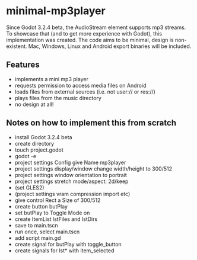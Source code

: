 # minimal-mp3player

Since Godot 3.2.4 beta, the AudioStream element supports mp3 streams. To showcase that (and to get more experience with Godot), this implementation was created. The code aims to be minimal, design is non-existent. Mac, Windows, Linux and Android export binaries will be included.

## Features
- implements a mini mp3 player
- requests permission to access media files on Android
- loads files from external sources (i.e. not user:// or res://)
- plays files from the music directory
- no design at all!

## Notes on how to implement this from scratch

- install Godot 3.2.4 beta
- create directory
- touch project.godot
- godot -e
- project settings Config give Name mp3player
- project settings display/window change width/height to 300/512
- project settings window orientation to portrait
- project settings stretch mode/aspect: 2d/keep
- (set GLES2)
- (project settings vram compression import etc)
- give control Rect a Size of 300/512
- create button butPlay
- set butPlay to Toggle Mode on
- create ItemList lstFiles and lstDirs
- save to main.tscn
- run once, select main.tscn
- add script main.gd
- create signal for butPlay with toggle_button
- create signals for lst* with item_selected
